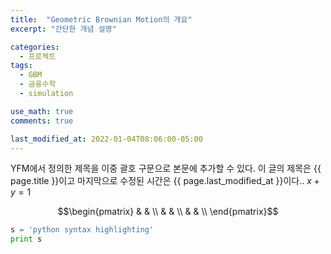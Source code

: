```yaml
---
title:  "Geometric Brownian Motion의 개요"
excerpt: "간단한 개념 설명"

categories:
  - 프로젝트
tags:
  - GBM
  - 금융수학
  - simulation

use_math: true
comments: true

last_modified_at: 2022-01-04T08:06:00-05:00
---
```


YFM에서 정의한 제목을 이중 괄호 구문으로 본문에 추가할 수 있다.
이 글의 제목은 {{ page.title }}이고
마지막으로 수정된 시간은 {{ page.last_modified_at }}이다..
$x+y = 1$

$$\begin{pmatrix}
 &  &  \\
 &  &  \\
 &  &  \\
\end{pmatrix}$$

```python
s = 'python syntax highlighting'
print s
```
